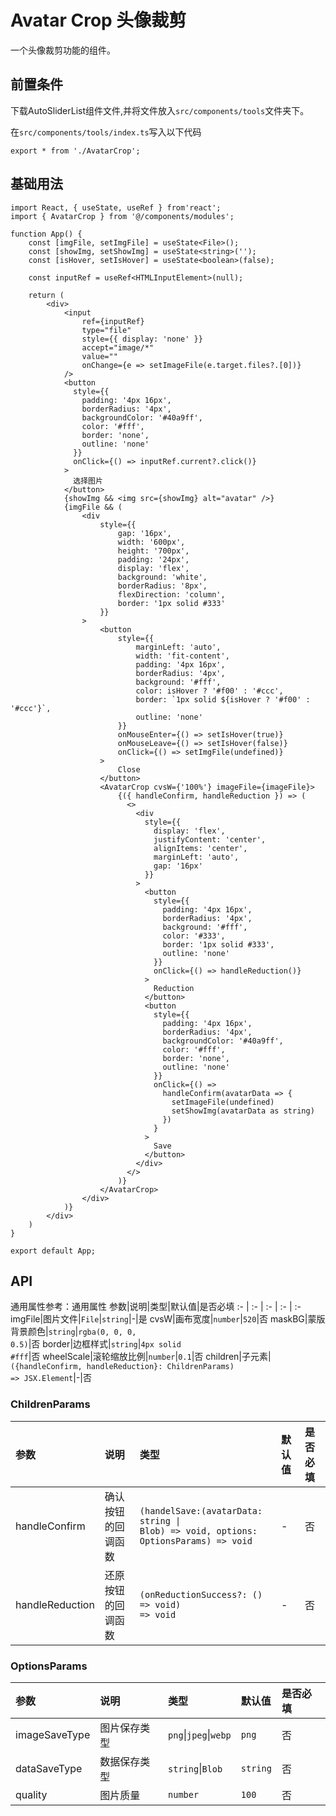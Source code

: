 # Avatar Crop 头像裁剪
一个头像裁剪功能的组件。

## 前置条件
下载AutoSliderList组件文件,并将文件放入`src/components/tools`文件夹下。

在`src/components/tools/index.ts`写入以下代码
```tsx
export * from './AvatarCrop';
```

## 基础用法
```tsx
import React, { useState, useRef } from'react';
import { AvatarCrop } from '@/components/modules';

function App() {
    const [imgFile, setImgFile] = useState<File>();
    const [showImg, setShowImg] = useState<string>('');
    const [isHover, setIsHover] = useState<boolean>(false);

    const inputRef = useRef<HTMLInputElement>(null);

    return (
        <div>
            <input
                ref={inputRef}
                type="file"
                style={{ display: 'none' }}
                accept="image/*"
                value=""
                onChange={e => setImageFile(e.target.files?.[0])}
            />
            <button
              style={{
                padding: '4px 16px',
                borderRadius: '4px',
                backgroundColor: '#40a9ff',
                color: '#fff',
                border: 'none',
                outline: 'none'
              }}
              onClick={() => inputRef.current?.click()}
            >
              选择图片
            </button>
            {showImg && <img src={showImg} alt="avatar" />}
            {imgFile && (
                <div
                    style={{
                        gap: '16px',
                        width: '600px',
                        height: '700px',
                        padding: '24px',
                        display: 'flex',
                        background: 'white',
                        borderRadius: '8px',
                        flexDirection: 'column',
                        border: '1px solid #333'
                    }}
                >
                    <button
                        style={{
                            marginLeft: 'auto',
                            width: 'fit-content',
                            padding: '4px 16px',
                            borderRadius: '4px',
                            background: '#fff',
                            color: isHover ? '#f00' : '#ccc',
                            border: `1px solid ${isHover ? '#f00' : '#ccc'}`,
                            outline: 'none'
                        }}
                        onMouseEnter={() => setIsHover(true)}
                        onMouseLeave={() => setIsHover(false)}
                        onClick={() => setImgFile(undefined)}
                    >
                        Close
                    </button>
                    <AvatarCrop cvsW={'100%'} imageFile={imageFile}>
                        {({ handleConfirm, handleReduction }) => (
                          <>
                            <div
                              style={{
                                display: 'flex',
                                justifyContent: 'center',
                                alignItems: 'center',
                                marginLeft: 'auto',
                                gap: '16px'
                              }}
                            >
                              <button
                                style={{
                                  padding: '4px 16px',
                                  borderRadius: '4px',
                                  background: '#fff',
                                  color: '#333',
                                  border: '1px solid #333',
                                  outline: 'none'
                                }}
                                onClick={() => handleReduction()}
                              >
                                Reduction
                              </button>
                              <button
                                style={{
                                  padding: '4px 16px',
                                  borderRadius: '4px',
                                  backgroundColor: '#40a9ff',
                                  color: '#fff',
                                  border: 'none',
                                  outline: 'none'
                                }}
                                onClick={() =>
                                  handleConfirm(avatarData => {
                                    setImageFile(undefined)
                                    setShowImg(avatarData as string)
                                  })
                                }
                              >
                                Save
                              </button>
                            </div>
                          </>
                        )}
                    </AvatarCrop>
                </div>
            )}
        </div>
    )
}

export default App;
```

## API
通用属性参考：通用属性
参数|说明|类型|默认值|是否必填
:- | :- | :- | :- | :-
imgFile|图片文件|<code>File</code>\|<code>string</code>|-|是
cvsW|画布宽度|<code>number</code>|<code>520</code>|否
maskBG|蒙版背景颜色|<code>string</code>|<code>rgba(0, 0, 0, 0.5)</code>|否
border|边框样式|<code>string</code>|<code>4px solid #fff</code>|否
wheelScale|滚轮缩放比例|<code>number</code>|<code>0.1</code>|否
children|子元素|<code>({handleConfirm, handleReduction}: ChildrenParams) => JSX.Element</code>|-|否

### ChildrenParams
参数|说明|类型|默认值|是否必填
:- | :- | :- | :- | :-
handleConfirm|确认按钮的回调函数|<code>(handelSave:(avatarData: string \| Blob) => void, options: OptionsParams) => void</code>|-|否
handleReduction|还原按钮的回调函数|<code>(onReductionSuccess?: () => void) => void</code>|-|否

### OptionsParams
参数|说明|类型|默认值|是否必填
:- | :- | :- | :- | :-
imageSaveType|图片保存类型|<code>png</code>\|<code>jpeg</code>\|<code>webp</code>|<code>png</code>|否
dataSaveType|数据保存类型|<code>string</code>\|<code>Blob</code>|<code>string</code>|否
quality|图片质量|<code>number</code>|<code>100</code>|否

